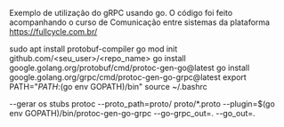 Exemplo de utilização do gRPC usando go.
O código foi feito acompanhando o curso de Comunicação entre sistemas da plataforma https://fullcycle.com.br/

sudo apt install protobuf-compiler 
go mod init github.com/<seu_user>/<repo_name>
go install google.golang.org/protobuf/cmd/protoc-gen-go@latest
go install google.golang.org/grpc/cmd/protoc-gen-go-grpc@latest
export PATH="$PATH:$(go env GOPATH)/bin"
source ~/.bashrc


--gerar os stubs
protoc --proto_path=proto/ proto/*.proto --plugin=$(go env GOPATH)/bin/protoc-gen-go-grpc --go-grpc_out=. --go_out=.